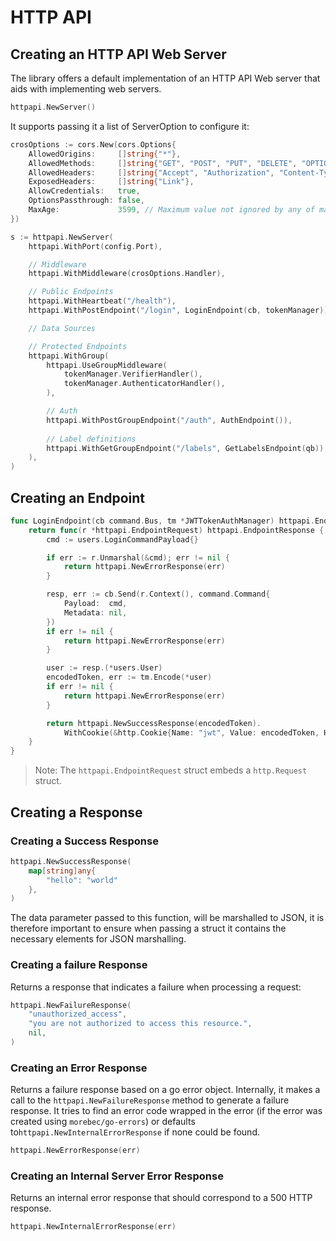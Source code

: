 # HTTP API

## Creating an HTTP API Web Server
The library offers a default implementation of an HTTP API Web server that aids with implementing
web servers.

```go
httpapi.NewServer()
```

It supports passing it a list of ServerOption to configure it:

```go
crosOptions := cors.New(cors.Options{
    AllowedOrigins:     []string{"*"},
    AllowedMethods:     []string{"GET", "POST", "PUT", "DELETE", "OPTIONS"},
    AllowedHeaders:     []string{"Accept", "Authorization", "Content-Type", "X-CSRF-Token"},
    ExposedHeaders:     []string{"Link"},
    AllowCredentials:   true,
    OptionsPassthrough: false,
    MaxAge:             3599, // Maximum value not ignored by any of major browsers
})

s := httpapi.NewServer(
    httpapi.WithPort(config.Port),

    // Middleware
    httpapi.WithMiddleware(crosOptions.Handler),

    // Public Endpoints
    httpapi.WithHeartbeat("/health"),
    httpapi.WithPostEndpoint("/login", LoginEndpoint(cb, tokenManager)),

    // Data Sources

    // Protected Endpoints
    httpapi.WithGroup(
        httpapi.UseGroupMiddleware(
            tokenManager.VerifierHandler(),
            tokenManager.AuthenticatorHandler(),
        ),

        // Auth
        httpapi.WithPostGroupEndpoint("/auth", AuthEndpoint()),
		
        // Label definitions
        httpapi.WithGetGroupEndpoint("/labels", GetLabelsEndpoint(qb)),
    ),
)
```

## Creating an Endpoint
```go
func LoginEndpoint(cb command.Bus, tm *JWTTokenAuthManager) httpapi.EndpointFunc {
	return func(r *httpapi.EndpointRequest) httpapi.EndpointResponse {
		cmd := users.LoginCommandPayload{}

		if err := r.Unmarshal(&cmd); err != nil {
			return httpapi.NewErrorResponse(err)
		}

		resp, err := cb.Send(r.Context(), command.Command{
			Payload:  cmd,
			Metadata: nil,
		})
		if err != nil {
			return httpapi.NewErrorResponse(err)
		}

		user := resp.(*users.User)
		encodedToken, err := tm.Encode(*user)
		if err != nil {
			return httpapi.NewErrorResponse(err)
		}

		return httpapi.NewSuccessResponse(encodedToken).
			WithCookie(&http.Cookie{Name: "jwt", Value: encodedToken, HttpOnly: true})
	}
}
```

> Note: The `httpapi.EndpointRequest` struct embeds a `http.Request` struct.

## Creating a Response

### Creating a Success Response
```go
httpapi.NewSuccessResponse(
	map[string]any{
		"hello": "world"
    }, 
)
```
The data parameter passed to this function, will be marshalled to JSON, it is therefore important
to ensure when passing a struct it contains the necessary elements for JSON marshalling.


### Creating a failure Response
Returns a response that indicates a failure when processing a request:
```go
httpapi.NewFailureResponse(
	"unauthorized_access", 
	"you are not authorized to access this resource.",
	nil, 
)
```


### Creating an Error Response
Returns a failure response based on a go error object. Internally, it makes a call to the
`httpapi.NewFailureResponse` method to generate a failure response. It tries to find
an error code wrapped in the error (if the error was created using `morebec/go-errors`) 
or defaults to`httpapi.NewInternalErrorResponse` if none could be found.

```go
httpapi.NewErrorResponse(err)
```


### Creating an Internal Server Error Response
Returns an internal error response that should correspond to a 500 HTTP response.
```go
httpapi.NewInternalErrorResponse(err)
```